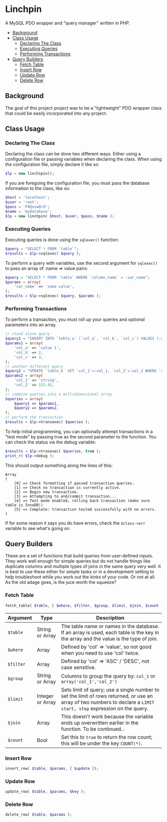 # Linchpin
A MySQL PDO wrapper and "query manager" written in PHP.
- [Background](#background)
- [Class Usage](#class-usage)
  - [Declaring The Class](#declaring-the-class)
  - [Executing Queries](#executing-queries)
  - [Performing Transactions](#performing-transactions)
- [Query Builders](#query-builders)
  - [Fetch Table](#fetch-table)
  - [Insert Row](#insert-row)
  - [Update Row](#update-row)
  - [Delete Row](#delete-row)

## Background
The goal of this project project was to be a "lightweight" PDO wrapper class that could be easily incorporated into any project.

## Class Usage
### Declaring The Class
Declaring the class can be done two different ways. Either using a configuration file or passing variables when declaring the class. When using the configuration file, simply declare it like so:
```PHP
$lp = new linchipin();
```
If you are foregoing the configuration file, you must pass the database information to the class, like so:
```PHP
$host = 'localhost';
$user = 'root';
$pass = 'P4@ssw0rd';
$name = 'mydatabase';
$lp = new linchpin( $host, $user, $pass, $name );
```
### Executing Queries
Executing queries is done using the ```sqlexec()``` function:
```PHP
$query = "SELECT * FROM `table`";
$results = $lp->sqlexec( $query );
```
To perform a query with variables, use the second argument for ```sqlexec()``` to pass an array of :name => value pairs:
```PHP
$query = "SELECT * FROM `table` WHERE `column_name` = :var_name";
$params = array(
    'var_name' => 'some value',
);
$results = $lp->sqlexec( $query, $params );
```

### Performing Transactions
To perform a transaction, you must roll up your queries and optional parameters into an array.
```PHP
// stand alone query
$query1 = "INSERT INTO `table_a` (`col_a`, `col_b`, `col_c`) VALUES (:col_a, :col_b, :col_c)";
$params1 = array(
    'col_a' => 'value 1',
    'col_b' => 2,
    'col_c' => 3,
);
// another different query
$query2 = "UPDATE `table_b` SET `col_1`=:val_1, `col_2`=:val_2 WHERE `col_foo` = 'bar'";
$params2 = array(
    'col_1' => 'string',
    'col_2' => 123.45,
);
// combine queries into a multidimensional array
$queries = array(
    $query1 => $params1,
    $query2 => $params2,
);
// perform the transaction
$results = $lp->transexec( $queries );
```

To help initial programming, you can optionally attempt transactions in a "test mode" by passing true as the second parameter to the function. You can check the status via the debug variable:
```PHP
$results = $lp->trasexec( $queries, true );
print_r( $lp->debug );
```

This should output something along the lines of this:
```
Array
(
    [0] => Check formatting if passed transaction queries.
    [1] => Check no transaction is currently active.
    [2] => Begin new transaction.
    [3] => Attempting to end/commit transaction...
    [4] => Test mode enabled, rolling back transaction (make sure table is InnoDB!)
    [5] => Complete: transaction tested successfully with no errors.
)
```

If for some reason it says you do have errors, check the ``$class->err`` variable to see what's going on.

## Query Builders
These are a set of functions that build queries from user-defined inputs. They work well enough for simple queries but do not handle things like duplicate columns and multiple types of joins in the same query very well. It is best to use these either for simple tasks or in a development setting to help troubleshoot while you work out the kinks of your code. Or not at all. As the old adage goes, is the juce worth the squeeze?

### Fetch Table
```PHP
fetch_table( $table, [ $where, $filter, $group, $limit, $join, $count ]);
```
| Argument | Type | Description|
| --- | --- | --- |
| `$table` | String or Array | The table name or names in the database. If an array is used, each table is the key in the array and the value is the type of join. |
| `$where` | Array | Defined by 'col' => 'value', so not good when you need to use 'col' twice. |
| `$filter` | Array | Defined by 'col' => 'ASC' / 'DESC', not case sensitive. |
| `$group` | String or Array | Columns to group the query by: `col_1` or `array('col_1','col_2')` |
| `$limit` | Integer or Array | Sets limit of query; use a single number to set the limit of rows returned, or use an array of two numbers to declare a `LIMIT start, stop` expression on the query. |
| `$join` | Array | This doesn't work because the variable ends up overwritten earlier in the function. To be continued... |
| `$count` | Bool | Set this to `true` to return the row count; this will be under the key `COUNT(*)`.

### Insert Row
```PHP
insert_row( $table, $params, [ $update ]);
```

### Update Row
```PHP
update_row( $table, $params, $key );
```

### Delete Row
```PHP
delete_row( $table, $params );
```
